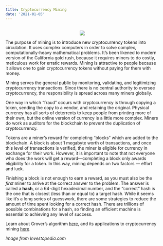 ```yaml
---
title: Cryptocurrency Mining
date: '2021-01-05'
---
```

<center>
</br>
<img src="https://www.investopedia.com/thmb/EohZb8zaG8TvKMEGzP7l2zj1LmA=/700x394/smart/filters:no_upscale()/cryptocurrency_mining_farm-5bfd7ab046e0fb0083fd38c2">
</center>

The purpose of mining is to introduce new cryptocurrency tokens into circulation.  It uses complex computers in order to solve complex, computationally-heavy mathematical problems. It’s been likened to modern version of the California gold rush, because it requires miners to do costly, meticulous work for erratic rewards. Mining is attractive to people because it allows one to gain cryptocurrency tokens without paying for them with money.

Mining serves the general public by monitoring, validating, and legitimizing cryptocurrency transactions. Since there is no central authority to oversee cryptocurrency, the responsibility is spread across many miners globally.

One way in which “fraud” occurs with cryptocurrency is through copying a token, sending the copy to a vendor, and retaining the original. Physical currency has all sorts of deterrents to keep people from printing more of their own, but the online version of currency is a little more complex. Miners do work as auditors for the blockchain to prevent the duplication of cryptocurrency.

Tokens are a miner’s reward for completing “blocks” which are added to the blockchain. A block is about 1 megabyte worth of transactions, and once this level of transactions is verified, the miner is eligible for currency in exchange for their work. However, it is important to note that not everyone who does the work will get a reward—completing a block only awards eligibility for a token.
In this way, mining depends on two factors — effort and luck.

Finishing a block is not enough to earn a reward, as you must also be the *first* miner to arrive at the correct answer to the problem. The answer is called a **hash**, or a 64-digit hexadecimal number, and the “correct” hash is the one that is closest (less than or equal to) a target hash. While it seems like it’s a long series of guesswork, there are some strategies to reduce the amount of time spent looking for a correct hash. There are trillions of possible combinations for a hash, so finding an efficient machine is essential to achieving any level of success.

Learn about Grover’s algorithm [here](https://wucrypto-project.netlify.app/), and its applications to cryptocurrency mining [here](https://wucrypto-project.netlify.app/).

*Image from Investopedia.com*
